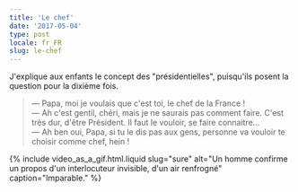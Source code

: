 ```yaml
---
title: 'Le chef'
date: '2017-05-04'
type: post
locale: fr_FR
slug: le-chef
---
```


J'explique aux enfants le concept des "présidentielles", puisqu'ils posent la question pour la dixième fois.

<!-- more -->

> — Papa, moi je voulais que c'est toi, le chef de la France !  
> — Ah c'est gentil, chéri, mais je ne saurais pas comment faire. C'est très dur, d'être Président. Il faut le vouloir, se faire connaitre…  
> — Ah ben oui, Papa, si tu le dis pas aux gens, personne va vouloir te choisir comme chef, hein !

{% include video_as_a_gif.html.liquid
slug="sure"
alt="Un homme confirme un propos d'un interlocuteur invisible, d'un air renfrogné"
caption="Imparable."
%}

